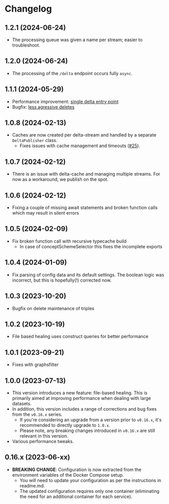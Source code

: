 # Changelog
## 1.2.1 (2024-06-24)
- The processing queue was given a name per stream; easier to troubleshoot.
## 1.2.0 (2024-06-24)
- The processing of the `/delta` endpoint occurs fully `async`.
## 1.1.1 (2024-05-29)
- Performance improvement: [single delta entry point](https://github.com/lblod/delta-producer-publication-graph-maintainer/pull/32)
- Bugfix: [less agressive deletes ](https://github.com/lblod/delta-producer-publication-graph-maintainer/pull/31)
## 1.0.8 (2024-02-13)
- Caches are now created per delta-stream and handled by a separate `DeltaPublisher` class.
  - Fixes issues with cache management and timeouts ([#25](https://github.com/lblod/delta-producer-publication-graph-maintainer/pull/25)).
## 1.0.7 (2024-02-12)
- There is an issue with delta-cache and managing multiple streams. For now as a workaround, we publish on the spot.
## 1.0.6 (2024-02-12)
- Fixing a couple of missing await statements and broken function calls which may result in silent errors
## 1.0.5 (2024-02-09)
- Fix broken function call with recursive typecache build
  - In case of conceptSchemeSelector this fixes the incomplete exports
## 1.0.4 (2024-01-09)
- Fix parsing of config data and its default settings. The boolean logic was incorrect, but this is hopefully(!) corrected now.
## 1.0.3 (2023-10-20)
- Bugfix on delete maintenance of triples
## 1.0.2 (2023-10-19)
- File based healing uses construct queries for better performance
## 1.0.1 (2023-09-21)
- Fixes with graphsfilter
## 1.0.0 (2023-07-13)

- This version introduces a new feature: file-based healing. This is primarily aimed at improving performance when dealing with large datasets.
- In addition, this version includes a range of corrections and bug fixes from the `v0.16.x` series.
  - If you're considering an upgrade from a version prior to `v0.16.x`, it's recommended to directly upgrade to `1.0.x`.
  - Please note, any breaking changes introduced in `v0.16.x` are still relevant in this version.
- Various performance tweaks.

## 0.16.x (2023-06-xx)

- **BREAKING CHANGE**: Configuration is now extracted from the environment variables of the Docker Compose setup.
     - You will need to update your configuration as per the instructions in readme.md.
     - The updated configuration requires only one container (eliminating the need for an additional container for each service).
